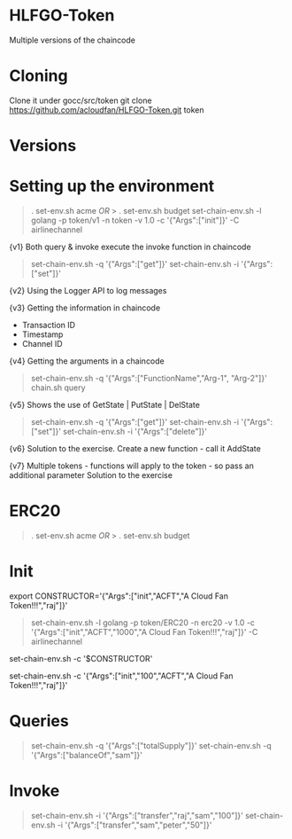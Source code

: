 # HLFGO-Token
Multiple versions of the chaincode

# Cloning
Clone it under gocc/src/token
git clone https://github.com/acloudfan/HLFGO-Token.git token

# Versions

# Setting up the environment
> . set-env.sh   acme  *OR*   > . set-env.sh   budget 
> set-chain-env.sh  -l golang  -p token/v1  -n token -v 1.0 -c '{"Args":["init"]}' -C airlinechannel 

{v1}
Both query & invoke execute the invoke function in chaincode
> set-chain-env.sh  -q '{"Args":["get"]}'
> set-chain-env.sh  -i '{"Args":["set"]}'

{v2}
Using the Logger API to log messages

{v3}
Getting the information in chaincode
- Transaction ID
- Timestamp
- Channel ID

{v4}
Getting the arguments in a chaincode
> set-chain-env.sh -q '{"Args":["FunctionName","Arg-1", "Arg-2"]}'
> chain.sh  query

{v5}
Shows the use of GetState | PutState | DelState
> set-chain-env.sh -q '{"Args":["get"]}'
> set-chain-env.sh -i '{"Args":["set"]}'
> set-chain-env.sh -i '{"Args":["delete"]}'

{v6}
Solution to the exercise. Create a new function - call it AddState

{v7}
Multiple tokens - functions will apply to the token - so pass an additional parameter
Solution to the exercise








# ERC20

> . set-env.sh   acme  *OR*   > . set-env.sh   budget 

Init
====
export CONSTRUCTOR='{"Args":["init","ACFT","A Cloud Fan Token!!!","raj"]}'
> set-chain-env.sh  -l golang  -p token/ERC20  -n erc20 -v 1.0 -c '{"Args":["init","ACFT","1000","A Cloud Fan Token!!!","raj"]}' -C airlinechannel 

set-chain-env.sh -c '$CONSTRUCTOR'

set-chain-env.sh -c '{"Args":["init","100","ACFT","A Cloud Fan Token!!!","raj"]}'

Queries
=======
> set-chain-env.sh -q '{"Args":["totalSupply"]}'
> set-chain-env.sh -q '{"Args":["balanceOf","sam"]}'

Invoke
======
> set-chain-env.sh -i '{"Args":["transfer","raj","sam","100"]}'
> set-chain-env.sh -i '{"Args":["transfer","sam","peter","50"]}'

